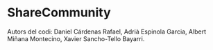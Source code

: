 # ShareCommunity
Autors del codi:
Daniel Cárdenas Rafael,
Adrià Espinola Garcia,
Albert Miñana Montecino,
Xavier Sancho-Tello Bayarri.
